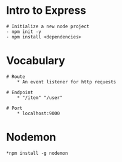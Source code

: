 # Intro to Express

    # Initialize a new node project
    - npm init -y
    - npm install <dependencies>

# Vocabulary

    # Route
        * An event listener for http requests

    # Endpoint
        * "/item" "/user"

    # Port
        * localhost:9000

# Nodemon

    *npm install -g nodemon
